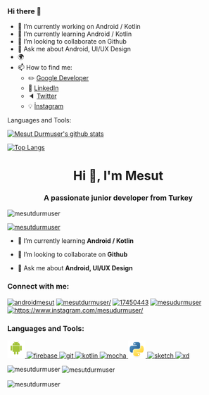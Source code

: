 ### Hi there 👋

- 🔭 I’m currently working on Android / Kotlin
- 🌱 I’m currently learning Android / Kotlin
- 👯 I’m looking to collaborate on Github
- 💬 Ask me about  Android, UI/UX Design
- :earth_africa:
- 📫 How to find me: 
  - :pencil2: [Google Developer](https://g.dev/mesut/)
  - :office: [LinkedIn](https://www.linkedin.com/in/mesutdurmuser/)
  - :speaker: [Twitter](https://twitter.com/AndroidMesut)
  - :bulb: [İnstagram](https://www.instagram.com/mesudurmuser/)

Languages and Tools:




[instagram]: https://www.instagram.com/mesudurmuser
[linkedin]: https://www.linkedin.com/in/mesutdurmuser/
[gmail]: mailto:mesutdurmuser@gmail.com
[git]: https://git-scm.com/
[android]: https://www.android.com/
[github]: https://github.com/mesutdurmuser







[![Mesut Durmuser's github stats](https://github-readme-stats.vercel.app/api?username=mesutdurmuser&count_private=true&show_icons=true&theme=radical&hide_rank=false)](https://github.com/mesutdurmuser/github-readme-stats)


[![Top Langs](https://github-readme-stats.vercel.app/api/top-langs/?username=mesutdurmuser)](https://github.com/mesutdurmuser/github-readme-stats)





<h1 align="center">Hi 👋, I'm Mesut</h1>
<h3 align="center">A passionate junior developer from Turkey</h3>

<p align="left"> <img src="https://komarev.com/ghpvc/?username=mesutdurmuser&label=Profile%20views&color=0e75b6&style=flat" alt="mesutdurmuser" /> </p>

<p align="left"> <a href="https://github.com/ryo-ma/github-profile-trophy"><img src="https://github-profile-trophy.vercel.app/?username=mesutdurmuser" alt="mesutdurmuser" /></a> </p>


- 🌱 I’m currently learning **Android / Kotlin**

- 👯 I’m looking to collaborate on **Github**

- 💬 Ask me about **Android, UI/UX Design**

<h3 align="left">Connect with me:</h3>
<p align="left">
<a href="https://twitter.com/androidmesut" target="blank"><img align="center" src="https://raw.githubusercontent.com/rahuldkjain/github-profile-readme-generator/master/src/images/icons/Social/twitter.svg" alt="androidmesut" height="30" width="40" /></a>
<a href="https://linkedin.com/in/mesutdurmuser/" target="blank"><img align="center" src="https://raw.githubusercontent.com/rahuldkjain/github-profile-readme-generator/master/src/images/icons/Social/linked-in-alt.svg" alt="mesutdurmuser/" height="30" width="40" /></a>
<a href="https://stackoverflow.com/users/17450443" target="blank"><img align="center" src="https://raw.githubusercontent.com/rahuldkjain/github-profile-readme-generator/master/src/images/icons/Social/stack-overflow.svg" alt="17450443" height="30" width="40" /></a>
<a href="https://fb.com/mesudurmuser" target="blank"><img align="center" src="https://raw.githubusercontent.com/rahuldkjain/github-profile-readme-generator/master/src/images/icons/Social/facebook.svg" alt="mesudurmuser" height="30" width="40" /></a>
<a href="https://www.instagram.com/mesudurmuser/" target="blank"><img align="center" src="https://raw.githubusercontent.com/rahuldkjain/github-profile-readme-generator/master/src/images/icons/Social/instagram.svg" alt="https://www.instagram.com/mesudurmuser/" height="30" width="40" /></a>
</p>

<h3 align="left">Languages and Tools:</h3>
<p align="left"> <a href="https://developer.android.com" target="_blank" rel="noreferrer"> <img src="https://raw.githubusercontent.com/devicons/devicon/master/icons/android/android-original-wordmark.svg" alt="android" width="40" height="40"/> </a> <a href="https://firebase.google.com/" target="_blank" rel="noreferrer"> <img src="https://www.vectorlogo.zone/logos/firebase/firebase-icon.svg" alt="firebase" width="40" height="40"/> </a> <a href="https://git-scm.com/" target="_blank" rel="noreferrer"> <img src="https://www.vectorlogo.zone/logos/git-scm/git-scm-icon.svg" alt="git" width="40" height="40"/> </a> <a href="https://kotlinlang.org" target="_blank" rel="noreferrer"> <img src="https://www.vectorlogo.zone/logos/kotlinlang/kotlinlang-icon.svg" alt="kotlin" width="40" height="40"/> </a> <a href="https://mochajs.org" target="_blank" rel="noreferrer"> <img src="https://www.vectorlogo.zone/logos/mochajs/mochajs-icon.svg" alt="mocha" width="40" height="40"/> </a> <a href="https://www.python.org" target="_blank" rel="noreferrer"> <img src="https://raw.githubusercontent.com/devicons/devicon/master/icons/python/python-original.svg" alt="python" width="40" height="40"/> </a> <a href="https://www.sketch.com/" target="_blank" rel="noreferrer"> <img src="https://www.vectorlogo.zone/logos/sketchapp/sketchapp-icon.svg" alt="sketch" width="40" height="40"/> </a> <a href="https://www.adobe.com/products/xd.html" target="_blank" rel="noreferrer"> <img src="https://cdn.worldvectorlogo.com/logos/adobe-xd.svg" alt="xd" width="40" height="40"/> </a> </p>

<p><img align="left" src="https://github-readme-stats.vercel.app/api/top-langs?username=mesutdurmuser&show_icons=true&locale=en&layout=compact" alt="mesutdurmuser" /></p>

<p>&nbsp;<img align="center" src="https://github-readme-stats.vercel.app/api?username=mesutdurmuser&show_icons=true&locale=en" alt="mesutdurmuser" /></p>

<p><img align="center" src="https://github-readme-streak-stats.herokuapp.com/?user=mesutdurmuser&" alt="mesutdurmuser" /></p>


